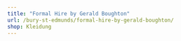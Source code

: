 ```yaml
---
title: "Formal Hire by Gerald Boughton"
url: /bury-st-edmunds/formal-hire-by-gerald-boughton/
shop: Kleidung
---
```

